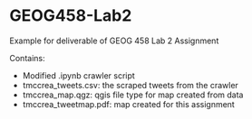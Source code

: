 # GEOG458-Lab2
Example for deliverable of GEOG 458 Lab 2 Assignment

Contains: 

- Modified .ipynb crawler script 
- tmccrea_tweets.csv: the scraped tweets from the crawler
- tmccrea_map.qgz: qgis file type for map created from data 
- tmccrea_tweetmap.pdf: map created for this assignment
